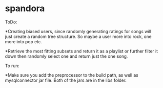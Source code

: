 # spandora

ToDo:

      
*Creating biased users, since randomly generating ratings for songs will just create a random tree structure.
So maybe a user more into rock, one more into pop etc.

*Retrieve the most fitting subsets and return it as a playlist or further filter it down then randomly select one and return just the one song.
      
To run:

*Make sure you add the preprocessor to the build path, as well as mysqlconnector jar file. Both of the jars are in the libs folder.

